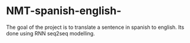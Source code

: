 # NMT-spanish-english-
The goal of the project is to translate a sentence in spanish to english. Its done using RNN seq2seq modelling.
